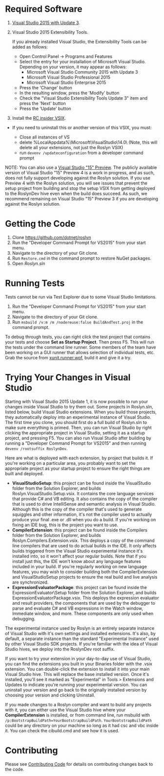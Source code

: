 # Required Software

1. [Visual Studio 2015 with Update 3](http://go.microsoft.com/fwlink/?LinkId=691129).
2. Visual Studio 2015 Extensibility Tools.
 
    If you already installed Visual Studio, the Extensibility Tools can be added as follows: 
    - Open Control Panel -> Programs and Features
    - Select the entry for your installation of Microsoft Visual Studio. Depending on your version, it may appear as follows:
        - Microsoft Visual Studio Community 2015 with Update 3
        - Microsoft Visual Studio Professional 2015
        - Microsoft Visual Studio Enterprise 2015
    - Press the 'Change' button
    - In the resulting window, press the 'Modify' button
    - Check the "Visual Studio Extensibility Tools Update 3" item and press the 'Next' button
    - Press the 'Update' button
3. Install the [RC insider VSIX](https://dotnet.myget.org/F/roslyn/vsix/eb2680f2-4e63-44a8-adf6-2e667d9f689c-2.0.0.6110410.vsix).

  - If you need to uninstall this or another version of this VSIX, you must:
    
    - Close all instances of VS
    -	delete %LocalAppdata%\Microsoft\VisualStudio\14.0\ (Note, this will delete all your extensions, not just the Roslyn VSIX)
    - run `devenv /updateconfiguration` from a developer command prompt



NOTE: You can also use a [Visual Studio "15" Preview](https://www.visualstudio.com/news/releasenotes/vs15-relnotes). The publicly available version of Visual Studio "15" Preview 4 is a work in progress, and as such, does not fully support developing against the Roslyn solution. If you use Preview 4 with the Roslyn solution, you will see issues that prevent the setup project from building and stop the setup VSIX from getting deployed to the RoslynDev hive even when the build does succeed. As such, we recommend remaining on Visual Studio "15" Preview 3 if you are developing against the Roslyn solution. 

# Getting the Code

1. Clone https://github.com/dotnet/roslyn
2. Run the "Developer Command Prompt for VS2015" from your start menu.
3. Navigate to the directory of your Git clone.
4. Run `Restore.cmd` in the command prompt to restore NuGet packages.
5. Open _Roslyn.sln_

# Running Tests

Tests cannot be run via Test Explorer due to some Visual Studio limitations.

1. Run the "Developer Command Prompt for VS2015" from your start menu.
2. Navigate to the directory of your Git clone.
3. Run `msbuild /v:m /m /nodereuse:false BuildAndTest.proj` in the command prompt.

To debug through tests, you can right click the test project that contains your
tests and choose **Set as Startup Project**. Then press F5. This will run the
tests under the command line runner.  Some members of the team have been
working on a GUI runner that allows selection of individual tests, etc.  Grab
the source from
[xunit.runner.wpf](https://github.com/pilchie/xunit.runner.wpf), build it and
give it a try.

# Trying Your Changes in Visual Studio

Starting with Visual Studio 2015 Update 1, it is now possible to run your changes inside Visual
Studio to try them out. Some projects in Roslyn.sln, listed below, build Visual
Studio extensions. When you build those projects, they automatically deploy
into an experimental instance of Visual Studio. The first time you clone, you
should first do a full build of Roslyn.sln to make sure everything is primed.
Then, you can run Visual Studio by right clicking the appropriate project in
Visual Studio, setting it as a startup project, and pressing F5. You can also
run Visual Studio after building by running a "Developer Command Prompt for
VS2015" and then running `devenv /rootsuffix RoslynDev`.

Here are what is deployed with each extension, by project that builds it. If
you're working on a particular area, you probably want to set the appropriate
project as your startup project to ensure the right things are built and
deployed.

- **VisualStudioSetup**: this project can be found inside the VisualStudio folder
  from the Solution Explorer, and builds Roslyn.VisualStudio.Setup.vsix. It
  contains the core language services that provide C# and VB editing. It also
  contains the copy of the compiler that is used to drive IntelliSense and
  semantic analysis in Visual Studio. Although this is the copy of the compiler
  that's used to generate squiggles and other information, it's not the
  compiler used to actually produce your final .exe or .dll when you do a
  build. If you're working on fixing an IDE bug, this is the project you want
  to use.
- **CompilerExtension**: this project can be found inside the Compilers folder
  from the Solution Explorer, and builds Roslyn.Compilers.Extension.vsix.
  This deploys a copy of the command line compilers that are used to do actual
  builds in the IDE. It only affects builds triggered from the Visual Studio
  experimental instance it's installed into, so it won't affect your regular
  builds. Note that if you install just this, the IDE won't know about any
  language features included in your build. If you're regularly working on new
  language features, you may wish to consider building both the
  CompilerExtension and VisualStudioSetup projects to ensure the real build and
  live analysis are synchronized.
- **ExpressionEvaluatorPackage**: this project can be found inside the
  ExpressionEvaluator\Setup folder from the Solution Explorer, and builds
  ExpressionEvaluatorPackage.vsix. This deploys the expression evaluator and
  result providers, the components that are used by the debugger to parse and
  evaluate C# and VB expressions in the Watch window, Immediate window, and
  more. These components are only used when debugging.

The experimental instance used by Roslyn is an entirely separate instance of
Visual Studio with it's own settings and installed extensions. It's also, by
default, a separate instance than the standard "Experimental Instance" used by
other Visual Studio SDK projects. If you're familiar with the idea of Visual
Studio hives, we deploy into the RoslynDev root suffix.

If you want to try your extension in your day-to-day use of Visual Studio, you
can find the extensions you built in your Binaries folder with the .vsix
extension. You can double-click the extension to install it into your main
Visual Studio hive. This will replace the base installed version. Once it's
installed, you'll see it marked as "Experimental" in Tools > Extensions and
Updates to indicate you're running your experimental version. You can uninstall
your version and go back to the originally installed version by choosing your
version and clicking Uninstall.

If you made changes to a Roslyn compiler and want to build any projects with it, you can either
use the Visual Studio hive where your **CompilerExtension** is installed, or from
command line, run msbuild with `/p:BootstrapBuildPath=YourBootstrapBuildPath`.
`YourBootstrapBuildPath` could be any directory on your machine so long as it had
csc and vbc inside it. You can check the cibuild.cmd and see how it is used.

# Contributing

Please see [Contributing Code](https://github.com/dotnet/roslyn/wiki/Contributing-Code) for details on contributing changes back to the code.
